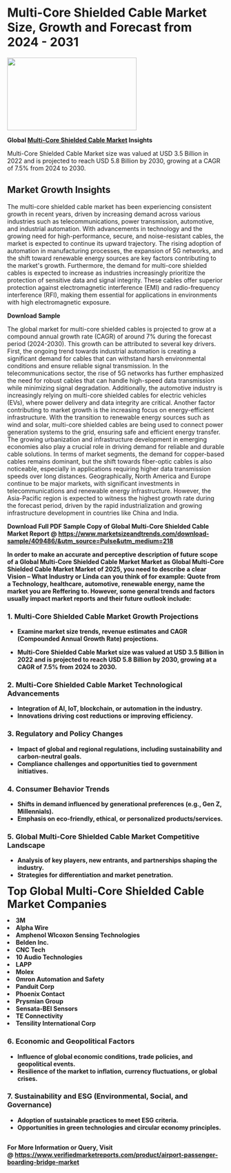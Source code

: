 <H1>Multi-Core Shielded Cable Market Size, Growth and Forecast from 2024 - 2031</H1><img class="aligncenter size-medium wp-image-584254" src="https://thirdeyenews.in/wp-content/uploads/2024/09/Global-Market-Research-300x168.jpeg" alt="" width="300" height="168" /><p><strong>Global&nbsp;<a href="https://www.marketsizeandtrends.com/download-sample/409486/&amp;utm_source=Pulse&amp;utm_medium=218">Multi-Core Shielded Cable Market</a> Insights</strong></p><p>Multi-Core Shielded Cable Market size was valued at USD 3.5 Billion in 2022 and is projected to reach USD 5.8 Billion by 2030, growing at a CAGR of 7.5% from 2024 to 2030.</p><p><h2>Market Growth Insights</h2> <p>The multi-core shielded cable market has been experiencing consistent growth in recent years, driven by increasing demand across various industries such as telecommunications, power transmission, automotive, and industrial automation. With advancements in technology and the growing need for high-performance, secure, and noise-resistant cables, the market is expected to continue its upward trajectory. The rising adoption of automation in manufacturing processes, the expansion of 5G networks, and the shift toward renewable energy sources are key factors contributing to the market's growth. Furthermore, the demand for multi-core shielded cables is expected to increase as industries increasingly prioritize the protection of sensitive data and signal integrity. These cables offer superior protection against electromagnetic interference (EMI) and radio-frequency interference (RFI), making them essential for applications in environments with high electromagnetic exposure.</p> <p><strong>Download Sample</strong></p> <p>The global market for multi-core shielded cables is projected to grow at a compound annual growth rate (CAGR) of around 7% during the forecast period (2024-2030). This growth can be attributed to several key drivers. First, the ongoing trend towards industrial automation is creating a significant demand for cables that can withstand harsh environmental conditions and ensure reliable signal transmission. In the telecommunications sector, the rise of 5G networks has further emphasized the need for robust cables that can handle high-speed data transmission while minimizing signal degradation. Additionally, the automotive industry is increasingly relying on multi-core shielded cables for electric vehicles (EVs), where power delivery and data integrity are critical. Another factor contributing to market growth is the increasing focus on energy-efficient infrastructure. With the transition to renewable energy sources such as wind and solar, multi-core shielded cables are being used to connect power generation systems to the grid, ensuring safe and efficient energy transfer. The growing urbanization and infrastructure development in emerging economies also play a crucial role in driving demand for reliable and durable cable solutions. In terms of market segments, the demand for copper-based cables remains dominant, but the shift towards fiber-optic cables is also noticeable, especially in applications requiring higher data transmission speeds over long distances. Geographically, North America and Europe continue to be major markets, with significant investments in telecommunications and renewable energy infrastructure. However, the Asia-Pacific region is expected to witness the highest growth rate during the forecast period, driven by the rapid industrialization and growing infrastructure development in countries like China and India. <p><strong></p><p><span class=""><strong>Download Full PDF Sample Copy of Global Multi-Core Shielded Cable Market Report</strong> @ <a href="https://www.marketsizeandtrends.com/download-sample/409486/&amp;utm_source=Pulse&amp;utm_medium=218" target="_blank">https://www.marketsizeandtrends.com/download-sample/409486/&amp;utm_source=Pulse&amp;utm_medium=218</a></span></p><p>In order to make an accurate and perceptive description of future scope of a Global&nbsp;Multi-Core Shielded Cable Market Market as Global&nbsp;Multi-Core Shielded Cable Market Market of 2025, you need to describe a clear Vision &ndash; What Industry or Linda can you think of for example: Quote from a Technology, healthcare, automotive, renewable energy, name the market you are Reffering to. However, some general trends and factors usually impact market reports and their future outlook include:</p><h3>1.&nbsp;<strong>Multi-Core Shielded Cable Market Growth Projections</strong></h3><ul><li>Examine market size trends, revenue estimates and CAGR (Compounded Annual Growth Rate) projections.</li><li><p>Multi-Core Shielded Cable Market size was valued at USD 3.5 Billion in 2022 and is projected to reach USD 5.8 Billion by 2030, growing at a CAGR of 7.5% from 2024 to 2030.</p></li></ul><h3>2.&nbsp;<strong>Multi-Core Shielded Cable Market Technological Advancements</strong></h3><ul><li>Integration of AI, IoT, blockchain, or automation in the industry.</li><li>Innovations driving cost reductions or improving efficiency.</li></ul><h3>3.&nbsp;<strong>Regulatory and Policy Changes</strong></h3><ul><li>Impact of global and regional regulations, including sustainability and carbon-neutral goals.</li><li>Compliance challenges and opportunities tied to government initiatives.</li></ul><h3>4.&nbsp;<strong>Consumer Behavior Trends</strong></h3><ul><li>Shifts in demand influenced by generational preferences (e.g., Gen Z, Millennials).</li><li>Emphasis on eco-friendly, ethical, or personalized products/services.</li></ul><h3>5.&nbsp;<strong>Global Multi-Core Shielded Cable Market Competitive Landscape</strong></h3><ul><li>Analysis of key players, new entrants, and partnerships shaping the industry.</li><li>Strategies for differentiation and market penetration.</li></ul><p data-pm-slice="1 1 []"><span style="color: inherit; font-family: inherit; font-size: 25px;">Top Global Multi-Core Shielded Cable Market Companies</span></p><div class="" data-test-id=""><p><li>3M</li><li> Alpha Wire</li><li> Amphenol Wlcoxon Sensing Technologies</li><li> Belden Inc.</li><li> CNC Tech</li><li> 10 Audio Technologies</li><li> LAPP</li><li> Molex</li><li> 0mron Automation and Safety</li><li> Panduit Corp</li><li> Phoenix Contact</li><li> Prysmian Group</li><li> Sensata-BEI Sensors</li><li> TE Connectivity</li><li> Tensility International Corp</li></p></div><h3>6.&nbsp;<strong>Economic and Geopolitical Factors</strong></h3><ul><li>Influence of global economic conditions, trade policies, and geopolitical events.</li><li>Resilience of the market to inflation, currency fluctuations, or global crises.</li></ul><h3>7.&nbsp;<strong>Sustainability and ESG (Environmental, Social, and Governance)</strong></h3><ul><li>Adoption of sustainable practices to meet ESG criteria.</li><li>Opportunities in green technologies and circular economy principles.</li></ul><h2><strong style="font-size: 14px;">For More Information or Query, Visit @&nbsp;</strong><a style="background-color: #ffffff; font-size: 14px;" href="https://www.marketsizeandtrends.com/report/multi-core-shielded-cable-market/" target="_blank">https://www.verifiedmarketreports.com/product/airport-passenger-boarding-bridge-market</a></h2>
